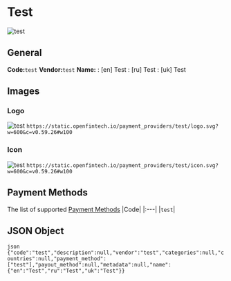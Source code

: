 # Test 
![test](https://static.openfintech.io/payment_providers/test/logo.svg?w=600&c=v0.59.26#w100) 
## General 
**Code:**`test` 
**Vendor:**`test` 
**Name:** 
:	[en] Test 
:	[ru] Test 
:	[uk] Test 
## Images 
### Logo 
![test](https://static.openfintech.io/payment_providers/test/logo.svg?w=600&c=v0.59.26#w100) 
``` https://static.openfintech.io/payment_providers/test/logo.svg?w=600&c=v0.59.26#w100 ``` 
### Icon 
![test](https://static.openfintech.io/payment_providers/test/icon.svg?w=600&c=v0.59.26#w100) 
``` https://static.openfintech.io/payment_providers/test/icon.svg?w=600&c=v0.59.26#w100 ``` 
## Payment Methods 
The list of supported [Payment Methods](#) 
|Code| 
|:---| 
|`test`| 
 
## JSON Object 
```json {"code":"test","description":null,"vendor":"test","categories":null,"countries":null,"payment_method":["test"],"payout_method":null,"metadata":null,"name":{"en":"Test","ru":"Test","uk":"Test"}} ``` 
